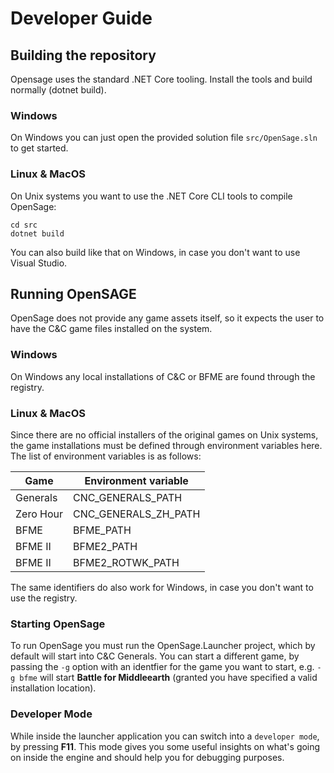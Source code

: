 # Developer Guide

## Building the repository

Opensage uses the standard .NET Core tooling. Install the tools and build normally (dotnet build).

### Windows

On Windows you can just open the provided solution file `src/OpenSage.sln` to get started.

### Linux & MacOS

On Unix systems you want to use the .NET Core CLI tools to compile OpenSage:
```
cd src
dotnet build
```

You can also build like that on Windows, in case you don't want to use Visual Studio.

## Running OpenSAGE

OpenSage does not provide any game assets itself, so it expects the user to have the C&C game files installed on the system. 

### Windows

On Windows any local installations of C&C or BFME are found through the registry.

### Linux & MacOS

Since there are no official installers of the original games on Unix systems, the game installations must be defined through environment variables here. The list of environment variables is as follows:

| Game      | Environment variable  |
|-----------|-----------------------|
| Generals  | CNC_GENERALS_PATH     |
| Zero Hour | CNC_GENERALS_ZH_PATH  |
| BFME      | BFME_PATH             |
| BFME II   | BFME2_PATH            |
| BFME II   | BFME2_ROTWK_PATH      |

The same identifiers do also work for Windows, in case you don't want to use the registry.

### Starting OpenSage

To run OpenSage you must run the OpenSage.Launcher project, which by default will start into C&C Generals. You can start a different game,
by passing the `-g` option with an identfier for the game you want to start, e.g. `-g bfme` will start **Battle for Middleearth** (granted you have specified a valid installation location).

### Developer Mode

While inside the launcher application you can switch into a `developer mode`, by pressing **F11**. This mode gives you some useful insights on what's going on inside the engine and should help you for debugging purposes.